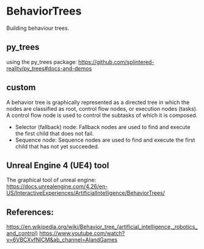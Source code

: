 # BehaviorTrees

Building behaviour trees.

## py_trees
using the py_trees package:
https://github.com/splintered-reality/py_trees#docs-and-demos

## custom
A behavior tree is graphically represented as a directed tree  in which the nodes are classified as root, control flow nodes, or execution nodes (tasks).
A control flow node is used to control the subtasks of which it is composed.

 - Selector (fallback) node: Fallback nodes are used to find and execute the first child that does not fail.
 -  Sequence node: Sequence nodes are used to find and execute the first child that has not yet succeeded.
 
 ## Unreal Engine 4 (UE4) tool
 The graphical tool of unreal engine:
 https://docs.unrealengine.com/4.26/en-US/InteractiveExperiences/ArtificialIntelligence/BehaviorTrees/

## References:
https://en.wikipedia.org/wiki/Behavior_tree_(artificial_intelligence,_robotics_and_control)
https://www.youtube.com/watch?v=6VBCXvfNlCM&ab_channel=AIandGames
